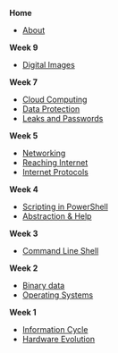 **Home**
- [About](/)

**Week 9**
- [Digital Images](wk9/images_resolution.md)

**Week 7**
- [Cloud Computing](wk7/cloud_computing.md)
- [Data Protection](wk7/intro_encryption.md)
- [Leaks and Passwords](wk7/passwords.md)

**Week 5**
- [Networking](wk5/networking_pt1.md)
- [Reaching Internet](wk5/reaching_internet.md)
- [Internet Protocols](wk5/internet_protocols.md)

**Week 4**
- [Scripting in PowerShell](wk4/pwsh_scripting.md)
- [Abstraction & Help](wk4/asking_help.md)

**Week 3**
- [Command Line Shell](wk3/command_line.md)

**Week 2**
- [Binary data](wk2/binary_data.md)
- [Operating Systems](wk2/operating_systems.md)

**Week 1**
- [Information Cycle](wk1/information_cycle.md)
- [Hardware Evolution](wk1/evolution_computers.md)